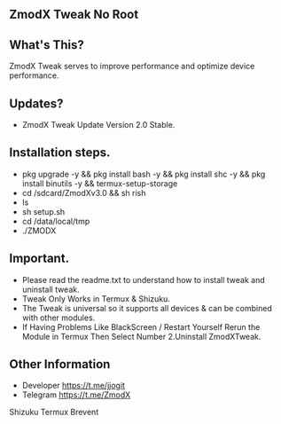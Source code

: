 ## ZmodX Tweak No Root

## What's This?
ZmodX Tweak serves to improve performance and optimize device performance.

## Updates?
- ZmodX Tweak Update Version 2.0  Stable.

## Installation steps.
- pkg upgrade -y && pkg install bash -y && pkg install shc -y && pkg install binutils -y && termux-setup-storage
- cd /sdcard/ZmodXv3.0 && sh rish
- ls
- sh setup.sh
- cd /data/local/tmp
- ./ZMODX

## Important.
- Please read the readme.txt to understand how to install tweak and uninstall tweak.
- Tweak Only Works in Termux & Shizuku.
- The Tweak is universal so it supports all devices & can be combined with other modules.
- If Having Problems Like BlackScreen / Restart Yourself
Rerun the Module in Termux Then Select Number 2.Uninstall  ZmodXTweak.

## Other Information
- Developer https://t.me/jjogit
- Telegram https://t.me/ZmodX

Shizuku
Termux
Brevent
